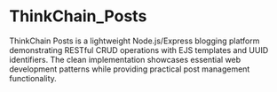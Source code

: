# ThinkChain_Posts
ThinkChain Posts is a lightweight Node.js/Express blogging platform demonstrating RESTful CRUD operations with EJS templates and UUID identifiers. The clean implementation showcases essential web development patterns while providing practical post management functionality.
